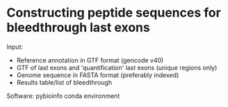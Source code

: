 # Constructing peptide sequences for bleedthrough last exons

Input:

- Reference annotation in GTF format (gencode v40)
- GTF of last exons and 'quantification' last exons (unique regions only)
- Genome sequence in FASTA format (preferably indexed)
- Results table/list of bleedthrough 

Software: pybioinfo conda environment